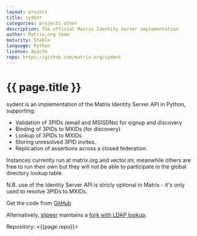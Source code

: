 ```yaml
---
layout: project
title: sydent
categories: projects other
description: The official Matrix Identity Server implementation
author: Matrix.org team
maturity: Stable
language: Python
license: Apache
repo: https://github.com/matrix-org/sydent
---
```


# {{ page.title }}
sydent is an implementation of the Matrix Identity Server API in Python, supporting:

* Validation of 3PIDs (email and MSISDNs) for signup and discovery
* Binding of 3PIDs to MXIDs (for discovery)
* Lookup of 3PIDs to MXIDs
* Storing unresolved 3PID invites.
* Replication of assertions across a closed federation.

Instances currently run at matrix.org and vector.im; meanwhile others are free to run their own but they will not be able to participate in the global directory lookup table.

N.B. use of the Identity Server API is stricly optional in Matrix - it's only used to resolve 3PIDs to MXIDs.

Get the code from [GitHub](https://github.com/matrix-org/sydent)

Alternatively, [slipeer](https://githcub.com/slipeer) maintains a [fork with LDAP lookup](https://github.com/slipeer/sydent).

Repository: <{{page.repo}}>

